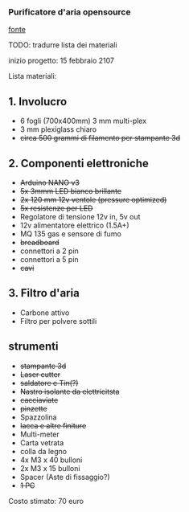 ### Purificatore d'aria opensource

[fonte](http://www.instructables.com/id/OPEN-SOURCE-AIR-PURIFIER/?ALLSTEPS4)

TODO: tradurre lista dei materiali


inizio progetto: 15 febbraio 2107

Lista materiali:

## 1. Involucro
* 6 fogli (700x400mm) 3 mm multi-plex
* 3 mm plexiglass chiaro
* ~~circa 500 grammi di filamento per stampante 3d~~

## 2. Componenti elettroniche
* ~~Arduino NANO v3~~
* ~~5x 3mmm LED bianco brillante~~
* ~~2x 120 mm 12v ventole (pressure optimized)~~
* ~~5x resistenze per LED~~
* Regolatore di tensione 12v in, 5v out
* 12v alimentatore elettrico (1.5A+)
* MQ 135 gas e sensore di fumo
* ~~breadboard~~
* connettori a 2 pin
* connettori a 5 pin
* ~~cavi~~

## 3. Filtro d'aria
* Carbone attivo
* Filtro per polvere sottili

## strumenti
* ~~stampante 3d~~
* ~~Laser cutter~~
* ~~saldatore e Tin(?)~~
* ~~Nastro isolante da elettricitsta~~
* ~~cacciaviate~~
* ~~pinzette~~
* Spazzolina
* ~~lacca e altre finiture~~
* Multi-meter
* Carta vetrata
* colla da legno
* 4x M3 x 40 bulloni
* 2x M3 x 15 bulloni
* Spacer (Aste di fissaggio?)
* ~~1 PC~~

Costo stimato: 70 euro



